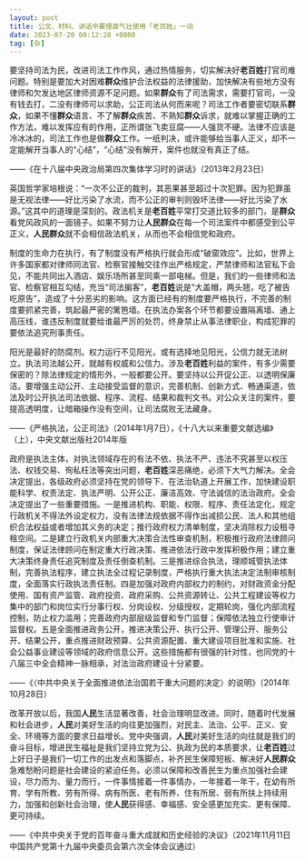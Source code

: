 ```yaml
---
layout: post
title: 公文、材料、讲话中要理直气壮使用「老百姓」一词
date: 2023-07-20 00:12:28 +0800
tag: [杂]
---
```


要坚持司法为民，改进司法工作作风，通过热情服务，切实解决好**老百姓**打官司难问题。特别是要加大对困难**群众**维护合法权益的法律援助，加快解决有些地方没有律师和欠发达地区律师资源不足问题。如果**群众**有了司法需求，需要打官司，一没有钱去打，二没有律师可以求助，公正司法从何而来呢？司法工作者要密切联系**群众**，如果不懂**群众**语言、不了解**群众**疾苦、不熟知**群众**诉求，就难以掌握正确的工作方法，难以发挥应有的作用，正所谓张飞卖豆腐——人强货不硬。法律不应该是冷冰冰的，司法工作也是做**群众**工作。一纸判决，或许能够给当事人正义，却不一定能解开当事人的“心结”，“心结”没有解开，案件也就没有真正了结。

——《在十八届中央政治局第四次集体学习时的讲话》（2013年2月23日）

英国哲学家培根说：“一次不公正的裁判，其恶果甚至超过十次犯罪。因为犯罪虽是无视法律——好比污染了水流，而不公正的审判则毁坏法律——好比污染了水源。”这其中的道理是深刻的。政法机关是**老百姓**平常打交道比较多的部门，是**群众**看党风政风的一面镜子。如果不努力让**人民群众**在每一个司法案件中都感受到公平正义，**人民群众**就不会相信政法机关，从而也不会相信党和政府。

制度的生命力在执行，有了制度没有严格执行就会形成“破窗效应”。比如，世界上许多国家都对律师同法官、检察官接触交往作出严格规定，严禁律师和法官私下会见，不能共同出入酒店、娱乐场所甚至同乘一部电梯。但是，我们的一些律师和法官、检察官相互勾结，充当“司法掮客”，**老百姓**说是“大盖帽，两头翘，吃了被告吃原告”，造成了十分恶劣的影响。这方面已经有的制度要严格执行，不完善的制度要抓紧完善，筑起最严密的篱笆墙。在执法办案各个环节都要设置隔离墙、通上高压线，谁违反制度就要给谁最严厉的处罚，终身禁止从事法律职业，构成犯罪的要依法追究刑事责任。

阳光是最好的防腐剂。权力运行不见阳光，或有选择地见阳光，公信力就无法树立。执法司法越公开，就越有权威和公信力。涉及**老百姓**利益的案件，有多少需要保密的？除法律规定的情形外，一般都要公开。要坚持以公开促公正、以透明保廉洁。要增强主动公开、主动接受监督的意识，完善机制、创新方式、畅通渠道，依法及时公开执法司法依据、程序、流程、结果和裁判文书。对公众关注的案件，要提高透明度，让暗箱操作没有空间，让司法腐败无法藏身。

——《严格执法，公正司法》（2014年1月7日），《十八大以来重要文献选编》（上），中央文献出版社2014年版

政府是执法主体，对执法领域存在的有法不依、执法不严、违法不究甚至以权压法、权钱交易、徇私枉法等突出问题，**老百姓**深恶痛绝，必须下大气力解决。全会决定提出，各级政府必须坚持在党的领导下、在法治轨道上开展工作，加快建设职能科学、权责法定、执法严明、公开公正、廉洁高效、守法诚信的法治政府。全会决定提出了一些重要措施。一是推进机构、职能、权限、程序、责任法定化，规定行政机关不得法外设定权力，没有法律法规依据不得作出减损公民、法人和其他组织合法权益或者增加其义务的决定；推行政府权力清单制度，坚决消除权力设租寻租空间。二是建立行政机关内部重大决策合法性审查机制，积极推行政府法律顾问制度，保证法律顾问在制定重大行政决策、推进依法行政中发挥积极作用；建立重大决策终身责任追究制度及责任倒查机制。三是推进综合执法，理顺城管执法体制，完善执法程序，建立执法全过程记录制度，严格执行重大执法决定法制审核制度，全面落实行政执法责任制。四是加强对政府内部权力的制约，对财政资金分配使用、国有资产监管、政府投资、政府采购、公共资源转让、公共工程建设等权力集中的部门和岗位实行分事行权、分岗设权、分级授权，定期轮岗，强化内部流程控制，防止权力滥用；完善政府内部层级监督和专门监督；保障依法独立行使审计监督权。五是全面推进政务公开，推进决策公开、执行公开、管理公开、服务公开、结果公开，重点推进财政预算、公共资源配置、重大建设项目批准和实施、社会公益事业建设等领域的政府信息公开。这些措施都有很强的针对性，也同党的十八届三中全会精神一脉相承，对法治政府建设十分紧要。

——《〈中共中央关于全面推进依法治国若干重大问题的决定〉的说明》（2014年10月28日）

改革开放以后，我国**人民**生活显著改善，社会治理明显改进。同时，随着时代发展和社会进步，**人民**对美好生活的向往更加强烈，对民主、法治、公平、正义、安全、环境等方面的要求日益增长。党中央强调，**人民**对美好生活的向往就是我们的奋斗目标，增进民生福祉是我们坚持立党为公、执政为民的本质要求，让**老百姓**过上好日子是我们一切工作的出发点和落脚点，补齐民生保障短板、解决好**人民群众**急难愁盼问题是社会建设的紧迫任务。必须以保障和改善民生为重点加强社会建设，尽力而为、量力而行，一件事情接着一件事情办，一年接着一年干，在幼有所育、学有所教、劳有所得、病有所医、老有所养、住有所居、弱有所扶上持续用力，加强和创新社会治理，使**人民**获得感、幸福感、安全感更加充实、更有保障、更可持续。

——《中共中央关于党的百年奋斗重大成就和历史经验的决议》（2021年11月11日中国共产党第十九届中央委员会第六次全体会议通过）